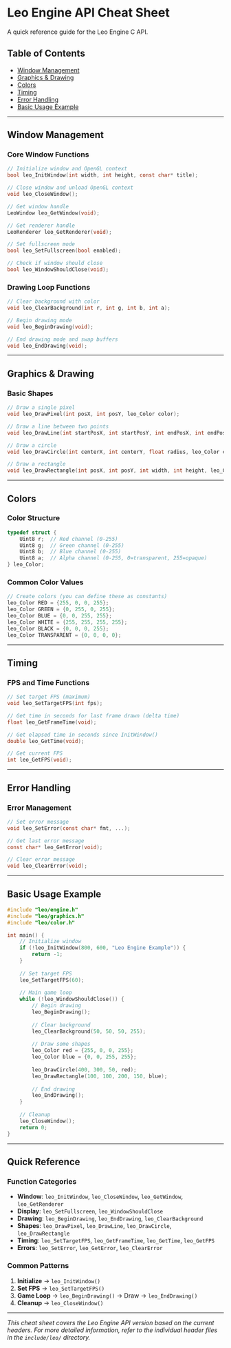 # Leo Engine API Cheat Sheet

A quick reference guide for the Leo Engine C API.

## Table of Contents
- [Window Management](#window-management)
- [Graphics & Drawing](#graphics--drawing)
- [Colors](#colors)
- [Timing](#timing)
- [Error Handling](#error-handling)
- [Basic Usage Example](#basic-usage-example)

---

## Window Management

### Core Window Functions
```c
// Initialize window and OpenGL context
bool leo_InitWindow(int width, int height, const char* title);

// Close window and unload OpenGL context
void leo_CloseWindow();

// Get window handle
LeoWindow leo_GetWindow(void);

// Get renderer handle
LeoRenderer leo_GetRenderer(void);

// Set fullscreen mode
bool leo_SetFullscreen(bool enabled);

// Check if window should close
bool leo_WindowShouldClose(void);
```

### Drawing Loop Functions
```c
// Clear background with color
void leo_ClearBackground(int r, int g, int b, int a);

// Begin drawing mode
void leo_BeginDrawing(void);

// End drawing mode and swap buffers
void leo_EndDrawing(void);
```

---

## Graphics & Drawing

### Basic Shapes
```c
// Draw a single pixel
void leo_DrawPixel(int posX, int posY, leo_Color color);

// Draw a line between two points
void leo_DrawLine(int startPosX, int startPosY, int endPosX, int endPosY, leo_Color color);

// Draw a circle
void leo_DrawCircle(int centerX, int centerY, float radius, leo_Color color);

// Draw a rectangle
void leo_DrawRectangle(int posX, int posY, int width, int height, leo_Color color);
```

---

## Colors

### Color Structure
```c
typedef struct {
    Uint8 r;  // Red channel (0-255)
    Uint8 g;  // Green channel (0-255)
    Uint8 b;  // Blue channel (0-255)
    Uint8 a;  // Alpha channel (0-255, 0=transparent, 255=opaque)
} leo_Color;
```

### Common Color Values
```c
// Create colors (you can define these as constants)
leo_Color RED = {255, 0, 0, 255};
leo_Color GREEN = {0, 255, 0, 255};
leo_Color BLUE = {0, 0, 255, 255};
leo_Color WHITE = {255, 255, 255, 255};
leo_Color BLACK = {0, 0, 0, 255};
leo_Color TRANSPARENT = {0, 0, 0, 0};
```

---

## Timing

### FPS and Time Functions
```c
// Set target FPS (maximum)
void leo_SetTargetFPS(int fps);

// Get time in seconds for last frame drawn (delta time)
float leo_GetFrameTime(void);

// Get elapsed time in seconds since InitWindow()
double leo_GetTime(void);

// Get current FPS
int leo_GetFPS(void);
```

---

## Error Handling

### Error Management
```c
// Set error message
void leo_SetError(const char* fmt, ...);

// Get last error message
const char* leo_GetError(void);

// Clear error message
void leo_ClearError(void);
```

---

## Basic Usage Example

```c
#include "leo/engine.h"
#include "leo/graphics.h"
#include "leo/color.h"

int main() {
    // Initialize window
    if (!leo_InitWindow(800, 600, "Leo Engine Example")) {
        return -1;
    }
    
    // Set target FPS
    leo_SetTargetFPS(60);
    
    // Main game loop
    while (!leo_WindowShouldClose()) {
        // Begin drawing
        leo_BeginDrawing();
        
        // Clear background
        leo_ClearBackground(50, 50, 50, 255);
        
        // Draw some shapes
        leo_Color red = {255, 0, 0, 255};
        leo_Color blue = {0, 0, 255, 255};
        
        leo_DrawCircle(400, 300, 50, red);
        leo_DrawRectangle(100, 100, 200, 150, blue);
        
        // End drawing
        leo_EndDrawing();
    }
    
    // Cleanup
    leo_CloseWindow();
    return 0;
}
```

---

## Quick Reference

### Function Categories
- **Window**: `leo_InitWindow`, `leo_CloseWindow`, `leo_GetWindow`, `leo_GetRenderer`
- **Display**: `leo_SetFullscreen`, `leo_WindowShouldClose`
- **Drawing**: `leo_BeginDrawing`, `leo_EndDrawing`, `leo_ClearBackground`
- **Shapes**: `leo_DrawPixel`, `leo_DrawLine`, `leo_DrawCircle`, `leo_DrawRectangle`
- **Timing**: `leo_SetTargetFPS`, `leo_GetFrameTime`, `leo_GetTime`, `leo_GetFPS`
- **Errors**: `leo_SetError`, `leo_GetError`, `leo_ClearError`

### Common Patterns
1. **Initialize** → `leo_InitWindow()`
2. **Set FPS** → `leo_SetTargetFPS()`
3. **Game Loop** → `leo_BeginDrawing()` → Draw → `leo_EndDrawing()`
4. **Cleanup** → `leo_CloseWindow()`

---

*This cheat sheet covers the Leo Engine API version based on the current headers. For more detailed information, refer to the individual header files in the `include/leo/` directory.*
